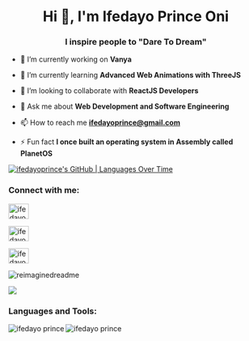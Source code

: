# <h1 align="center">Hi 👋, I'm Ifedayo Prince Oni</h1>
<h3 align="center">I inspire people to "<strong>Dare To Dream</strong>"</h3>

- 🔭 I’m currently working on **Vanya**

- 🌱 I’m currently learning **Advanced Web Animations with ThreeJS**

- 👯 I’m looking to collaborate with **ReactJS Developers**

- 💬 Ask me about **Web Development and Software Engineering**

- 📫 How to reach me **ifedayoprince@gmail.com**

- ⚡ Fun fact **I once built an operating system in Assembly called PlanetOS**

[![ifedayoprince's GitHub | Languages Over Time](https://stats.quine.sh/ifedayoprince/languages-over-time?theme=dark)](https://quine.sh?utm_source=widgets&utm_campaign=ifedayoprince)

<h3 align="left">Connect with me:</h3>
<p align="left">
<a href="https://linkedin.com/in/ifedayoprince" target="blank"><img align="center" src="https://raw.githubusercontent.com/rahuldkjain/github-profile-readme-generator/master/src/images/icons/Social/linkedin.svg" alt="ifedayo_prince" height="30" width="40" /></a>
</p>
<p align="left">
<a href="https://twitter.com/ifedayoprince_" target="blank"><img align="center" src="https://raw.githubusercontent.com/rahuldkjain/github-profile-readme-generator/master/src/images/icons/Social/twitter.svg" alt="ifedayo_prince" height="30" width="40" /></a>
</p>
<p align="left">
<a href="https://facebook.com/ifedayo.prince01" target="blank"><img align="center" src="https://raw.githubusercontent.com/rahuldkjain/github-profile-readme-generator/master/src/images/icons/Social/facebook.svg" alt="ifedayo_prince" height="30" width="40" /></a>
</p>

<img src="https://myreadme.vercel.app/api/embed/ifedayoprince?panels=userstatistics,toprepositories,toplanguages,commitgraph" alt="reimaginedreadme" />

<p align="left"><img src="https://github-profile-trophy.vercel.app/?username=madushadhanushka&theme=juicyfresh&no-bg=true" /></p>

<h3 align="left">Languages and Tools:</h3>

<p><img align="left" src="https://github-readme-stats.vercel.app/api/top-langs?username=ifedayoprince&show_icons=true&locale=en&layout=compact" alt="ifedayo prince" /></p>

<p>&nbsp;<img align="left" src="https://github-readme-stats.vercel.app/api?username=ifedayoprince&show_icons=true&locale=en" alt="ifedayo prince" /></p>
